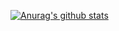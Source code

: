 [![Anurag's github stats](https://github-readme-stats.vercel.app/api?username=cyan-0fbcf9&show_icons=true&theme=tokyonight)](https://github.com/anuraghazra/github-readme-stats)
